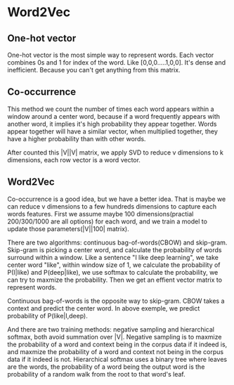 # Word2Vec

## One-hot vector 
One-hot vector is the most simple way to represent words. Each vector combines 0s and 1 for index of the word. Like
[0,0,0.....1,0,0]. It's dense and inefficient. Because you can't get anything from this matrix.

## Co-occurrence
This method we count the number of times each word appears within a window around a center word, because if a word frequently appears with another word, it implies it's high probability they appear together. Words appear together will have a similar vector, when multiplied together, they have a higher probability than with other words. 

After counted this |V||V| matrix, we apply SVD to reduce v dimensions to k dimensions, each row vector is a word vector.

## Word2Vec
Co-occurrence is a good idea, but we have a better idea. That is maybe we can reduce v dimensions to a few hundreds dimensions to capture each words features. First we assume maybe 100 dimensions(practial 200/300/1000 are all options) for each word, and we train a model to update those parameters(|V||100| matrix). 

There are two algorithms: continuous bag-of-words(CBOW) and skip-gram. Skip-gram is picking a center word, and calculate the probability of words surround within a window. Like a sentence "I like deep learning", we take center word "like", within window size of 1, we calculate the probability of P(I|like) and P(deep|like), we use softmax to calculate the probability, we can try to maxmize the probability. Then we get an effient vector matrix to represent words.

Continuous bag-of-words is the opposite way to skip-gram. CBOW takes a context and predict the center word. In above exemple, we predict probability of P(like|I,deep).

And there are two training methods: negative sampling and hierarchical softmax, both avoid summation over |V|. Negative sampling is to maxmize the probability of a word and context being in the corpus data if it indeed is, and maxmize the probability of a word and context not being in the corpus data if it indeed is not. Hierarchical softmax uses a binary tree where leaves are the words, the probability of a word being the output word is the probability of a random walk from the root to that word's leaf.
